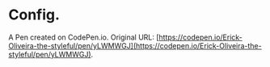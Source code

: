 # Config.

A Pen created on CodePen.io. Original URL: [https://codepen.io/Erick-Oliveira-the-styleful/pen/yLWMWGJ](https://codepen.io/Erick-Oliveira-the-styleful/pen/yLWMWGJ).

